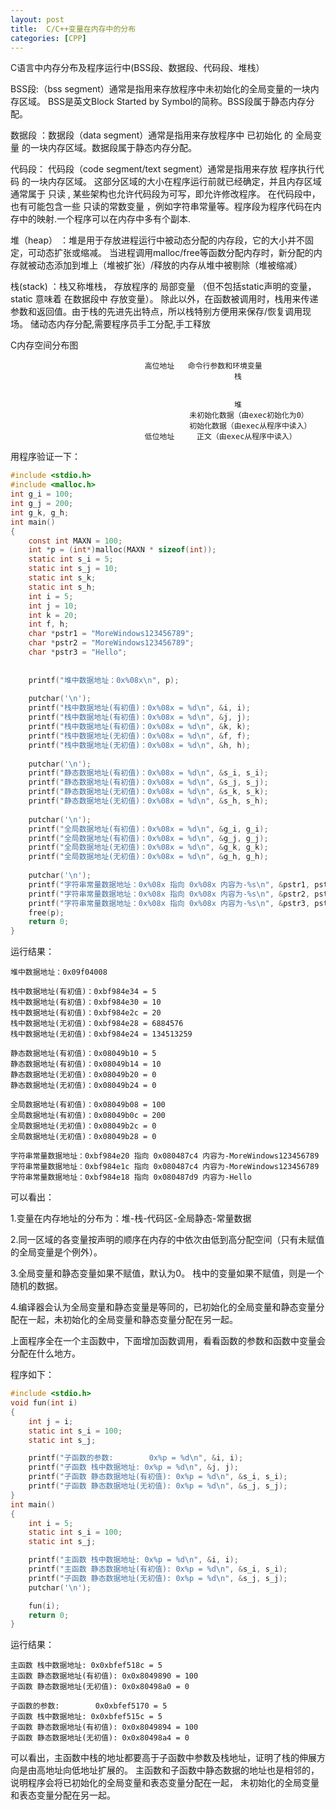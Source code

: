 ```yaml
---
layout: post
title:  C/C++变量在内存中的分布
categories: [CPP]
---
```


C语言中内存分布及程序运行中(BSS段、数据段、代码段、堆栈）

BSS段:（bss segment）通常是指用来存放程序中未初始化的全局变量的一块内存区域。
BSS是英文Block Started by Symbol的简称。BSS段属于静态内存分配。

数据段 ：数据段（data segment）通常是指用来存放程序中 已初始化 的 全局变量 的一块内存区域。数据段属于静态内存分配。

代码段： 代码段（code segment/text segment）通常是指用来存放 程序执行代码 的一块内存区域。
这部分区域的大小在程序运行前就已经确定，并且内存区域通常属于 只读 , 某些架构也允许代码段为可写，即允许修改程序。
在代码段中，也有可能包含一些 只读的常数变量 ，例如字符串常量等。程序段为程序代码在内存中的映射.一个程序可以在内存中多有个副本.

堆（heap） ：堆是用于存放进程运行中被动态分配的内存段，它的大小并不固定，可动态扩张或缩减。
当进程调用malloc/free等函数分配内存时，新分配的内存就被动态添加到堆上（堆被扩张）/释放的内存从堆中被剔除（堆被缩减）

栈(stack) ：栈又称堆栈， 存放程序的 局部变量 （但不包括static声明的变量， static 意味着 在数据段中 存放变量）。
除此以外，在函数被调用时，栈用来传递参数和返回值。由于栈的先进先出特点，所以栈特别方便用来保存/恢复调用现场。
储动态内存分配,需要程序员手工分配,手工释放

C内存空间分布图

                                  高位地址   命令行参数和环境变量
                                                      栈
                                                      
                                                      
                                                      堆
                                            未初始化数据（由exec初始化为0）
                                            初始化数据（由exec从程序中读入）
                                  低位地址     正文（由exec从程序中读入）
                                              

用程序验证一下：

```C
#include <stdio.h>
#include <malloc.h>
int g_i = 100;
int g_j = 200;
int g_k, g_h;
int main()
{
	const int MAXN = 100;
	int *p = (int*)malloc(MAXN * sizeof(int));
	static int s_i = 5;
	static int s_j = 10;
	static int s_k;
	static int s_h;
	int i = 5;
	int j = 10;
	int k = 20;
	int f, h;
	char *pstr1 = "MoreWindows123456789";
	char *pstr2 = "MoreWindows123456789";
	char *pstr3 = "Hello";
	
	
	printf("堆中数据地址：0x%08x\n", p);
	
	putchar('\n');
	printf("栈中数据地址(有初值)：0x%08x = %d\n", &i, i);
	printf("栈中数据地址(有初值)：0x%08x = %d\n", &j, j);
	printf("栈中数据地址(有初值)：0x%08x = %d\n", &k, k);
	printf("栈中数据地址(无初值)：0x%08x = %d\n", &f, f);
	printf("栈中数据地址(无初值)：0x%08x = %d\n", &h, h);
	
	putchar('\n');
	printf("静态数据地址(有初值)：0x%08x = %d\n", &s_i, s_i);
	printf("静态数据地址(有初值)：0x%08x = %d\n", &s_j, s_j);
	printf("静态数据地址(无初值)：0x%08x = %d\n", &s_k, s_k);
	printf("静态数据地址(无初值)：0x%08x = %d\n", &s_h, s_h);
	
	putchar('\n');
	printf("全局数据地址(有初值)：0x%08x = %d\n", &g_i, g_i);
	printf("全局数据地址(有初值)：0x%08x = %d\n", &g_j, g_j);
	printf("全局数据地址(无初值)：0x%08x = %d\n", &g_k, g_k);
	printf("全局数据地址(无初值)：0x%08x = %d\n", &g_h, g_h);
	
	putchar('\n');
	printf("字符串常量数据地址：0x%08x 指向 0x%08x 内容为-%s\n", &pstr1, pstr1, pstr1);
	printf("字符串常量数据地址：0x%08x 指向 0x%08x 内容为-%s\n", &pstr2, pstr2, pstr2);
	printf("字符串常量数据地址：0x%08x 指向 0x%08x 内容为-%s\n", &pstr3, pstr3, pstr3);
	free(p);
	return 0;
}
```

运行结果：

```shell
堆中数据地址：0x09f04008

栈中数据地址(有初值)：0xbf984e34 = 5
栈中数据地址(有初值)：0xbf984e30 = 10
栈中数据地址(有初值)：0xbf984e2c = 20
栈中数据地址(无初值)：0xbf984e28 = 6884576
栈中数据地址(无初值)：0xbf984e24 = 134513259

静态数据地址(有初值)：0x08049b10 = 5
静态数据地址(有初值)：0x08049b14 = 10
静态数据地址(无初值)：0x08049b20 = 0
静态数据地址(无初值)：0x08049b24 = 0

全局数据地址(有初值)：0x08049b08 = 100
全局数据地址(有初值)：0x08049b0c = 200
全局数据地址(无初值)：0x08049b2c = 0
全局数据地址(无初值)：0x08049b28 = 0

字符串常量数据地址：0xbf984e20 指向 0x080487c4 内容为-MoreWindows123456789
字符串常量数据地址：0xbf984e1c 指向 0x080487c4 内容为-MoreWindows123456789
字符串常量数据地址：0xbf984e18 指向 0x080487d9 内容为-Hello
```


可以看出：

1.变量在内存地址的分布为：堆-栈-代码区-全局静态-常量数据

2.同一区域的各变量按声明的顺序在内存的中依次由低到高分配空间（只有未赋值的全局变量是个例外）。

3.全局变量和静态变量如果不赋值，默认为0。 栈中的变量如果不赋值，则是一个随机的数据。

4.编译器会认为全局变量和静态变量是等同的，已初始化的全局变量和静态变量分配在一起，未初始化的全局变量和静态变量分配在另一起。

 

上面程序全在一个主函数中，下面增加函数调用，看看函数的参数和函数中变量会分配在什么地方。

程序如下：

```C
#include <stdio.h>
void fun(int i)
{
	int j = i;
	static int s_i = 100;
	static int s_j;

	printf("子函数的参数:        0x%p = %d\n", &i, i);
	printf("子函数 栈中数据地址: 0x%p = %d\n", &j, j);
	printf("子函数 静态数据地址(有初值): 0x%p = %d\n", &s_i, s_i);
	printf("子函数 静态数据地址(无初值): 0x%p = %d\n", &s_j, s_j);
}
int main()
{
	int i = 5;
	static int s_i = 100;
	static int s_j;

	printf("主函数 栈中数据地址: 0x%p = %d\n", &i, i);
	printf("主函数 静态数据地址(有初值): 0x%p = %d\n", &s_i, s_i);
	printf("子函数 静态数据地址(无初值): 0x%p = %d\n", &s_j, s_j);
	putchar('\n');

	fun(i);
	return 0;
}
```
运行结果：

```shell
主函数 栈中数据地址: 0x0xbfef518c = 5
主函数 静态数据地址(有初值): 0x0x8049890 = 100
子函数 静态数据地址(无初值): 0x0x80498a0 = 0

子函数的参数:        0x0xbfef5170 = 5
子函数 栈中数据地址: 0x0xbfef515c = 5
子函数 静态数据地址(有初值): 0x0x8049894 = 100
子函数 静态数据地址(无初值): 0x0x80498a4 = 0

```

可以看出，主函数中栈的地址都要高于子函数中参数及栈地址，证明了栈的伸展方向是由高地址向低地址扩展的。
主函数和子函数中静态数据的地址也是相邻的，说明程序会将已初始化的全局变量和表态变量分配在一起，
未初始化的全局变量和表态变量分配在另一起。
